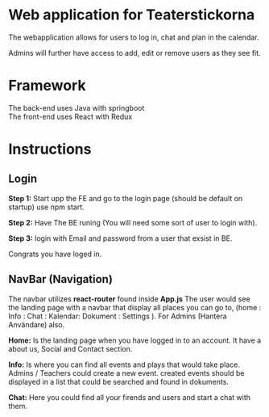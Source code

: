 # Web application for Teaterstickorna

The webapplication allows for users to log in, chat and plan in the calendar.

Admins will further have access to add, edit or remove users as they see fit.


# Framework

The back-end uses Java with springboot  
The front-end uses React with Redux


# Instructions 

## Login

<b>Step 1:</b> Start upp the FE and go to the login page (should be default on startup) use npm start.

<b>Step 2:</b> Have The BE runing (You will need some sort of user to login with).

<b>Step 3:</b> login with Email and password from a user that exsist in BE.

Congrats you have loged in.

## NavBar (Navigation) 

The navbar utilizes <b>react-router</b> found inside <b>App.js</b>
The user would see the landing page with a navbar that display all places you can go to, (home : Info : Chat : Kalendar: Dokument : Settings ).
For Admins (Hantera Användare) also.

<b>Home:</b> Is the landing page when you have logged in to an account.
It have a about us, Social and Contact section. 

<b>Info:</b> Is where you can find all events and plays that would take place.
Admins / Teachers could create a new event. created events should be displayed in a list that could be searched and found in dokuments.

  <b>Chat:</b> Here you could find all your firends and users and start a chat with them. 




